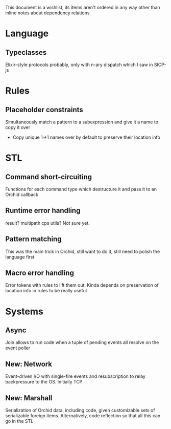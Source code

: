This document is a wishlist, its items aren't ordered in any way other than inline notes about dependency relations

# Language

## Typeclasses
Elixir-style protocols probably, only with n-ary dispatch which I saw in SICP-js

# Rules

## Placeholder constraints
Simultaneously match a pattern to a subexpression and give it a name to copy it over

- Copy unique 1->1 names over by default to preserve their location info

# STL

## Command short-circuiting
Functions for each command type which destructure it and pass it to an Orchid callback

## Runtime error handling
result? multipath cps utils? Not sure yet.

## Pattern matching
This was the main trick in Orchid, still want to do it, still need to polish the language first

## Macro error handling
Error tokens with rules to lift them out. Kinda depends on preservation of location info in rules to be really useful

# Systems

## Async
Join allows to run code when a tuple of pending events all resolve on the event poller

## New: Network
Event-driven I/O with single-fire events and resubscription to relay backpressure to the OS. Initially TCP

## New: Marshall
Serialization of Orchid data, including code, given customizable sets of serializable foreign items. Alternatively, code reflection so that all this can go in the STL
